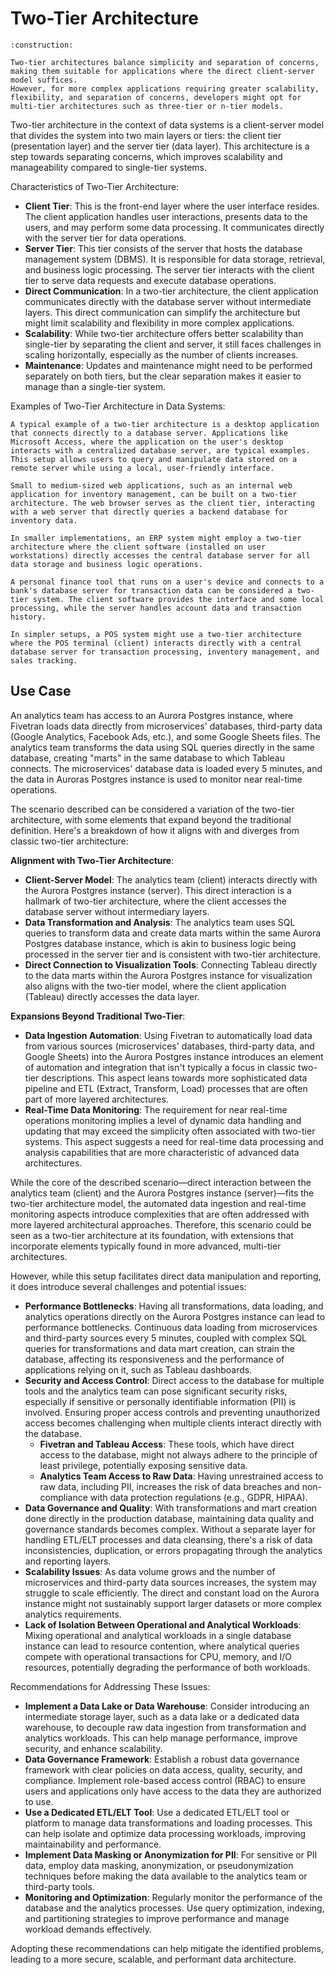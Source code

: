 # Two-Tier Architecture

```admonish warning title="Page under construction"
:construction:
```

```admonish tip title="Two-Tier Architecture"
Two-tier architectures balance simplicity and separation of concerns, making them suitable for applications where the direct client-server model suffices.
However, for more complex applications requiring greater scalability, flexibility, and separation of concerns, developers might opt for multi-tier architectures such as three-tier or n-tier models.
```

Two-tier architecture in the context of data systems is a client-server model that divides the system into two main layers or tiers: the client tier (presentation layer) and the server tier (data layer).
This architecture is a step towards separating concerns, which improves scalability and manageability compared to single-tier systems.

Characteristics of Two-Tier Architecture:

* **Client Tier**: This is the front-end layer where the user interface resides. The client application handles user interactions, presents data to the users, and may perform some data processing. It communicates directly with the server tier for data operations.
* **Server Tier**: This tier consists of the server that hosts the database management system (DBMS). It is responsible for data storage, retrieval, and business logic processing. The server tier interacts with the client tier to serve data requests and execute database operations.
* **Direct Communication**: In a two-tier architecture, the client application communicates directly with the database server without intermediate layers. This direct communication can simplify the architecture but might limit scalability and flexibility in more complex applications.
* **Scalability**: While two-tier architecture offers better scalability than single-tier by separating the client and server, it still faces challenges in scaling horizontally, especially as the number of clients increases.
* **Maintenance**: Updates and maintenance might need to be performed separately on both tiers, but the clear separation makes it easier to manage than a single-tier system.

Examples of Two-Tier Architecture in Data Systems:

```admonish example title="Desktop Database Applications"
A typical example of a two-tier architecture is a desktop application that connects directly to a database server. Applications like Microsoft Access, where the application on the user's desktop interacts with a centralized database server, are typical examples. This setup allows users to query and manipulate data stored on a remote server while using a local, user-friendly interface.
```

```admonish example title="Small Business Web Applications"
Small to medium-sized web applications, such as an internal web application for inventory management, can be built on a two-tier architecture. The web browser serves as the client tier, interacting with a web server that directly queries a backend database for inventory data.
```

```admonish example title="Enterprise Resource Planning (ERP) Systems"
In smaller implementations, an ERP system might employ a two-tier architecture where the client software (installed on user workstations) directly accesses the central database server for all data storage and business logic operations.
```

```admonish example title="Personal Finance Management Tools"
A personal finance tool that runs on a user's device and connects to a bank's database server for transaction data can be considered a two-tier system. The client software provides the interface and some local processing, while the server handles account data and transaction history.
```

```admonish example title="Point-of-Sale (POS) Systems"
In simpler setups, a POS system might use a two-tier architecture where the POS terminal (client) interacts directly with a central database server for transaction processing, inventory management, and sales tracking.
```

## Use Case

An analytics team has access to an Aurora Postgres instance, where Fivetran loads data directly from microservices' databases, third-party data (Google Analytics, Facebook Ads, etc.), and some Google Sheets files.
The analytics team transforms the data using SQL queries directly in the same database, creating "marts" in the same database to which Tableau connects.
The microservices' database data is loaded every 5 minutes, and the data in Auroras Postgres instance is used to monitor near real-time operations.

The scenario described can be considered a variation of the two-tier architecture, with some elements that expand beyond the traditional definition. Here's a breakdown of how it aligns with and diverges from classic two-tier architecture:

**Alignment with Two-Tier Architecture**:

* **Client-Server Model**: The analytics team (client) interacts directly with the Aurora Postgres instance (server). This direct interaction is a hallmark of two-tier architecture, where the client accesses the database server without intermediary layers.
* **Data Transformation and Analysis**: The analytics team uses SQL queries to transform data and create data marts within the same Aurora Postgres database instance, which is akin to business logic being processed in the server tier and is consistent with two-tier architecture.
* **Direct Connection to Visualization Tools**: Connecting Tableau directly to the data marts within the Aurora Postgres instance for visualization also aligns with the two-tier model, where the client application (Tableau) directly accesses the data layer.

**Expansions Beyond Traditional Two-Tier**:

* **Data Ingestion Automation**: Using Fivetran to automatically load data from various sources (microservices' databases, third-party data, and Google Sheets) into the Aurora Postgres instance introduces an element of automation and integration that isn't typically a focus in classic two-tier descriptions. This aspect leans towards more sophisticated data pipeline and ETL (Extract, Transform, Load) processes that are often part of more layered architectures.
* **Real-Time Data Monitoring**: The requirement for near real-time operations monitoring implies a level of dynamic data handling and updating that may exceed the simplicity often associated with two-tier systems. This aspect suggests a need for real-time data processing and analysis capabilities that are more characteristic of advanced data architectures.

While the core of the described scenario—direct interaction between the analytics team (client) and the Aurora Postgres instance (server)—fits the two-tier architecture model, the automated data ingestion and real-time monitoring aspects introduce complexities that are often addressed with more layered architectural approaches.
Therefore, this scenario could be seen as a two-tier architecture at its foundation, with extensions that incorporate elements typically found in more advanced, multi-tier architectures.

However, while this setup facilitates direct data manipulation and reporting, it does introduce several challenges and potential issues:

* **Performance Bottlenecks**: Having all transformations, data loading, and analytics operations directly on the Aurora Postgres instance can lead to performance bottlenecks. Continuous data loading from microservices and third-party sources every 5 minutes, coupled with complex SQL queries for transformations and data mart creation, can strain the database, affecting its responsiveness and the performance of applications relying on it, such as Tableau dashboards.
* **Security and Access Control**: Direct access to the database for multiple tools and the analytics team can pose significant security risks, especially if sensitive or personally identifiable information (PII) is involved. Ensuring proper access controls and preventing unauthorized access becomes challenging when multiple clients interact directly with the database.
  * **Fivetran and Tableau Access**: These tools, which have direct access to the database, might not always adhere to the principle of least privilege, potentially exposing sensitive data.
  * **Analytics Team Access to Raw Data**: Having unrestrained access to raw data, including PII, increases the risk of data breaches and non-compliance with data protection regulations (e.g., GDPR, HIPAA).
* **Data Governance and Quality**: With transformations and mart creation done directly in the production database, maintaining data quality and governance standards becomes complex. Without a separate layer for handling ETL/ELT processes and data cleansing, there's a risk of data inconsistencies, duplication, or errors propagating through the analytics and reporting layers.
* **Scalability Issues**: As data volume grows and the number of microservices and third-party data sources increases, the system may struggle to scale efficiently. The direct and constant load on the Aurora instance might not sustainably support larger datasets or more complex analytics requirements.
* **Lack of Isolation Between Operational and Analytical Workloads**: Mixing operational and analytical workloads in a single database instance can lead to resource contention, where analytical queries compete with operational transactions for CPU, memory, and I/O resources, potentially degrading the performance of both workloads.

Recommendations for Addressing These Issues:

* **Implement a Data Lake or Data Warehouse**: Consider introducing an intermediate storage layer, such as a data lake or a dedicated data warehouse, to decouple raw data ingestion from transformation and analytics workloads. This can help manage performance, improve security, and enhance scalability.
* **Data Governance Framework**: Establish a robust data governance framework with clear policies on data access, quality, security, and compliance. Implement role-based access control (RBAC) to ensure users and applications only have access to the data they are authorized to use.
* **Use a Dedicated ETL/ELT Tool**: Use a dedicated ETL/ELT tool or platform to manage data transformations and loading processes. This can help isolate and optimize data processing workloads, improving maintainability and performance.
* **Implement Data Masking or Anonymization for PII**: For sensitive or PII data, employ data masking, anonymization, or pseudonymization techniques before making the data available to the analytics team or third-party tools.
* **Monitoring and Optimization**: Regularly monitor the performance of the database and the analytics processes. Use query optimization, indexing, and partitioning strategies to improve performance and manage workload demands effectively.

Adopting these recommendations can help mitigate the identified problems, leading to a more secure, scalable, and performant data architecture.